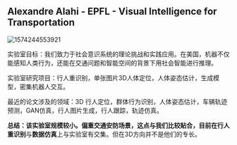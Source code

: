 ## Alexandre Alahi - EPFL - Visual Intelligence for Transportation

![1574244553921](C:\Users\j00496872\Desktop\Notes\raw_images\1574244553921.png)

实验室目标：我们致力于社会意识系统的理论挑战和实践应用。在美国，机器不仅能感知人类行为，还能在交通问题和智能空间的背景下用社会智能进行推理。

实验室研究项目：行人重识别，单张图片3D人体定位，人体姿态估计，生成模型，密集机器人交互。

最近的论文涉及的领域：3D 行人定位，群体行为识别，人体姿态估计，车辆轨迹预测，GAN仿真，行人图片生成，行人跟踪，轨迹仿真。

**总结：**该实验室规模较小。偏重交通安防场景，这点与我们比较贴合，目前在**行人重识别**与**数据仿真**上与实验室有交集。但在3D方向并不是他们的专长。

